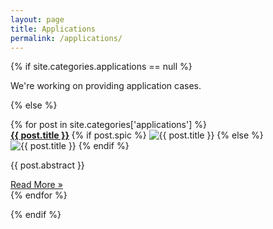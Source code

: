 ```yaml
---
layout: page
title: Applications
permalink: /applications/
---
```


<div class="wrapper">

{% if site.categories.applications == null %}

We're working on providing application cases.

{% else %}

<div class="mgrid">
	{% for post in site.categories['applications'] %}
		<div class="box">
			<strong>
				<a href="{{ post.url | prepend: site.url }}">{{ post.title }}</a>
			</strong>
			{% if post.spic %} 
			<img src="{{ post.spic | prepend:'/' | prepend: site.url }}" alt="{{ post.title }}" class="nv" />
			{% else %}
			<img src="{{ '/assets/images/site/cities/earth_default_reduced.jpg' | prepend: site.baseurl }}" alt="{{ post.title }}" class="nv"/>
			{% endif %}
			<p class="post-abstract">{{ post.abstract }} </p>
			<a href="{{ post.url | prepend: site.url }}">Read More &raquo;</a>
		</div>
	{% endfor %}
</div>

{% endif %}


</div>
